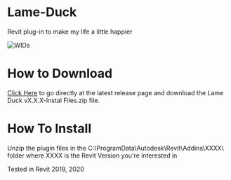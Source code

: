 # Lame-Duck
Revit plug-in to make my life a little happier

<img src="http://www.pierpaolocanini.com/GitHub/LameDuck/LameDuck_01.gif" alt="WIDs">

# How to Download
[Click Here](https://github.com/pierpaolo-canini/Lame-Duck/releases/latest) to go directly at the latest release page and download the Lame Duck vX.X.X-Instal Files.zip file.

# How To Install
Unzip the plugin files in the C:\ProgramData\Autodesk\Revit\Addins\XXXX\ folder where XXXX is the Revit Version you're interested in

Tested in Revit 2019, 2020
